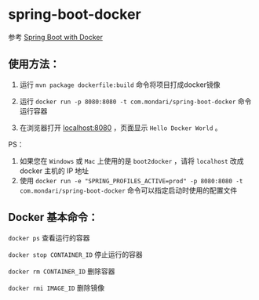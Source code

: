# spring-boot-docker
参考 [Spring Boot with Docker](https://spring.io/guides/gs/spring-boot-docker/)

## 使用方法：

1. 运行 `mvn package dockerfile:build` 命令将项目打成docker镜像

2. 运行 `docker run -p 8080:8080 -t com.mondari/spring-boot-docker` 命令运行容器
3. 在浏览器打开 [localhost:8080](localhost:8080) ，页面显示 `Hello Docker World` 。

PS：

1. 如果您在 `Windows` 或 `Mac` 上使用的是 `boot2docker` ，请将 `localhost` 改成 docker 主机的 IP 地址
2. 使用 `docker run -e "SPRING_PROFILES_ACTIVE=prod" -p 8080:8080 -t com.mondari/spring-boot-docker` 命令可以指定启动时使用的配置文件

## Docker 基本命令：

`docker ps` 查看运行的容器

`docker stop CONTAINER_ID` 停止运行的容器

`docker rm CONTAINER_ID` 删除容器

`docker rmi IMAGE_ID` 删除镜像
